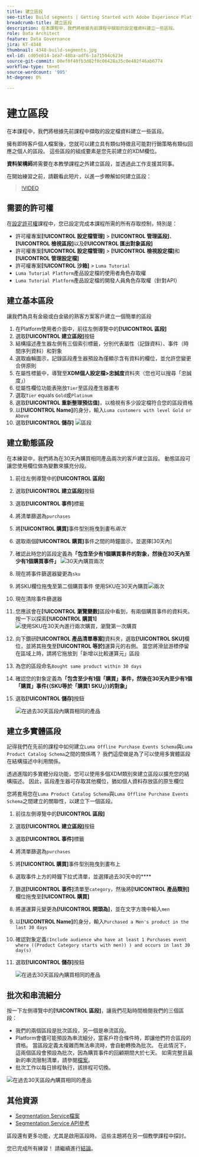 ```yaml
---
title: 建立區段
seo-title: Build segments | Getting Started with Adobe Experience Platform for Data Architects and Data Engineers
breadcrumb-title: 建立區段
description: 在本課程中，我們將根據先前課程中擷取的設定檔資料建立一些區段。
role: Data Architect
feature: Data Governance
jira: KT-4348
thumbnail: 4348-build-segments.jpg
exl-id: cd05e814-1ea7-48ba-adf6-1a71504c623e
source-git-commit: 00ef0f40fb3d82f0c06428a35c0e402f46ab6774
workflow-type: tm+mt
source-wordcount: '905'
ht-degree: 0%

---
```


# 建立區段

<!-- 30 min-->
在本課程中，我們將根據先前課程中擷取的設定檔資料建立一些區段。

擁有即時客戶個人檔案後，您就可以建立具有類似特徵且可能對行銷策略有類似回應之個人的區段。 這些區段的組成要素是您先前建立的XDM欄位。

**資料架構師**&#x200B;將需要在本教學課程之外建立區段，並透過此工作支援其同事。

在開始練習之前，請觀看此短片，以進一步瞭解如何建立區段：
>[!VIDEO](https://video.tv.adobe.com/v/27254?learn=on)


## 需要的許可權

在[設定許可權](configure-permissions.md)課程中，您已設定完成本課程所需的所有存取控制，特別是：

* 許可權專案&#x200B;**[!UICONTROL 設定檔管理]** > **[!UICONTROL 管理區段]**、**[!UICONTROL 檢視區段]**&#x200B;以及&#x200B;**[!UICONTROL 匯出對象區段]**
* 許可權專案&#x200B;**[!UICONTROL 設定檔管理]** > **[!UICONTROL 檢視設定檔]**&#x200B;和&#x200B;**[!UICONTROL 管理設定檔]**
* 許可權專案&#x200B;**[!UICONTROL 沙箱]** > `Luma Tutorial`
* `Luma Tutorial Platform`產品設定檔的使用者角色存取權
* `Luma Tutorial Platform`產品設定檔的開發人員角色存取權（針對API）

## 建立基本區段

讓我們為具有金級或白金級的熟客方案客戶建立一個簡單的區段

1. 在Platform使用者介面中，前往左側導覽中的&#x200B;**[!UICONTROL 區段]**
1. 選取&#x200B;**[!UICONTROL 建立區段]**&#x200B;按鈕
1. 結構描述產生器左側有三個索引標籤，分別代表屬性（記錄資料）、事件（時間序列資料）和對象
1. 選取齒輪圖示，記錄區段產生器預設為僅顯示含有資料的欄位，並允許您變更合併原則
1. 在屬性標籤中，導覽至&#x200B;**XDM個人設定檔>忠誠度**&#x200B;資料夾（您也可以搜尋「忠誠度」）
1. 從屬性欄位功能表拖放`Tier`至區段產生器畫布
1. 選取`Tier` equals `Gold`或`Platinum`
1. 選取&#x200B;**[!UICONTROL 重新整理預估值]**，以檢視有多少設定檔符合您的區段資格
1. 以&#x200B;**[!UICONTROL Name]**&#x200B;的身分，輸入`Luma customers with level Gold or Above`
1. 選取&#x200B;**[!UICONTROL 儲存]**
   ![區段](assets/segment-goldOrAbove.png)

<!--## Build a sequential segment-->

## 建立動態區段

在本練習中，我們將為在30天內購買相同產品兩次的客戶建立區段。 動態區段可讓您使用欄位做為變數來擴充分段。

1. 前往左側導覽中的&#x200B;**[!UICONTROL 區段]**
1. 選取&#x200B;**[!UICONTROL 建立區段]**&#x200B;按鈕
1. 選取&#x200B;**[!UICONTROL 事件]**&#x200B;標籤
1. 將清單篩選為`purchases`
1. 將&#x200B;**[!UICONTROL 購買]**&#x200B;事件型別拖曳到畫布&#x200B;_兩次_
1. 選取兩個&#x200B;**[!UICONTROL 購買]**&#x200B;事件之間的時鐘圖示，並選擇[30天內]
1. 確認此時您的區段定義為&#x200B;**「包含至少有1個購買事件的對象，然後在30天內至少有1個購買事件」**
   ![30天內購買兩次](assets/segment-twoPurchases.png)
1. 現在將事件篩選器變更為`sku`
1. 將SKU欄位拖曳至第二個購買事件
   使用SKU在30天內購買![兩次](assets/segment-twoPurchases-addSku.png)
1. 現在清除事件篩選器
1. 您應該會在&#x200B;**[!UICONTROL 瀏覽變數]**&#x200B;區段中看到，有兩個購買事件的資料夾。 按一下以探索&#x200B;**[!UICONTROL 購買1]**\
   ![使用SKU在30天內進行兩次購買，瀏覽第一次購買](assets/segment-twoPurchases-browsePurchaseOne.png)
1. 向下鑽研&#x200B;**[!UICONTROL 產品清單專案]**&#x200B;資料夾，選取&#x200B;**[!UICONTROL SKU]**&#x200B;欄位，並將其拖曳至&#x200B;**[!UICONTROL 等於]**&#x200B;運算元的右側。 當您將滑鼠游標停留在區域上時，請將它拖放到「新增以比較運算元」區段
1. 為您的區段命名`Bought same product within 30 days`
1. 確認您的對象定義為&#x200B;**「包含至少有1個「購買」事件，然後在30天內至少有1個「購買」事件(（SKU等於「購買1 SKU」）)的對象」**
1. 選取&#x200B;**[!UICONTROL 儲存]**&#x200B;按鈕

   ![在過去30天區段內購買相同的產品](assets/segment-boughtSameProduct.png)

## 建立多實體區段

記得我們在先前的課程中如何建立`Luma Offline Purchase Events Schema`與`Luma Product Catalog Schema`之間的關係嗎？ 我們這麼做是為了可以使用多實體區段在結構描述中利用關係。

透過進階的多實體分段功能，您可以使用多個XDM類別來建立區段以擴充您的結構描述。 因此，區段產生器可存取其他欄位，猶如個人資料存放區的原生欄位

您將套用您在`Luma Product Catalog Schema`與`Luma Offline Purchase Events Schema`之間建立的關聯性，以建立下一個區段。

1. 前往左側導覽中的&#x200B;**[!UICONTROL 區段]**
1. 選取&#x200B;**[!UICONTROL 建立區段]**&#x200B;按鈕
1. 選取&#x200B;**[!UICONTROL 事件]**&#x200B;標籤
1. 將清單篩選為`purchases`
1. 將&#x200B;**[!UICONTROL 購買]**&#x200B;事件型別拖曳到畫布上
1. 選取事件上方的時鐘下拉式清單，並選擇過去30天中的&#x200B;****
1. 篩選&#x200B;**[!UICONTROL 事件]**&#x200B;清單至`category`，然後將&#x200B;**[!UICONTROL 產品類別]**&#x200B;欄位拖曳至&#x200B;**[!UICONTROL 購買]**
1. 將運運算元變更為&#x200B;**[!UICONTROL 開頭為]**，並在文字方塊中輸入`men`
1. 以&#x200B;**[!UICONTROL Name]**&#x200B;的身分，輸入`Purchased a Men's product in the last 30 days`
1. 確認對象定義`(Include audience who have at least 1 Purchases event where ((Product Category starts with men)) ) and occurs in last 30 day(s)`
1. 選取&#x200B;**[!UICONTROL 儲存]**&#x200B;按鈕

   ![在過去30天區段內購買相同的產品](assets/segment-purchasedMens.png)

## 批次和串流細分

按一下左側導覽中的&#x200B;**[!UICONTROL 區段]**，讓我們花點時間檢閱我們的三個區段：

* 我們的兩個區段是批次區段，另一個是串流區段。
* Platform會儘可能預設為串流細分，當客戶符合條件時，即讓他們符合區段的資格。 當區段定義太複雜而無法串流時，會自動轉換為批次。 在此情況下，這兩個區段會預設為批次，因為購買事件的回顧期間大於七天。 如需完整且最新的串流限制清單，請參閱[檔案](https://experienceleague.adobe.com/docs/experience-platform/segmentation/ui/streaming-segmentation.html)。
* 批次工作以每日排程執行，該排程可切換。

![在過去30天區段內購買相同的產品](assets/segment-review.png)

## 其他資源

* [Segmentation Service檔案](https://experienceleague.adobe.com/docs/experience-platform/segmentation/home.html?lang=zh-Hant)
* [Segmentation Service API參考](https://www.adobe.io/experience-platform-apis/references/segmentation/)

區段還有更多功能，尤其是啟用區段時。 這些主題將在另一個教學課程中探討。

您已完成所有練習！ 請繼續進行[結論](conclusion.md)。
